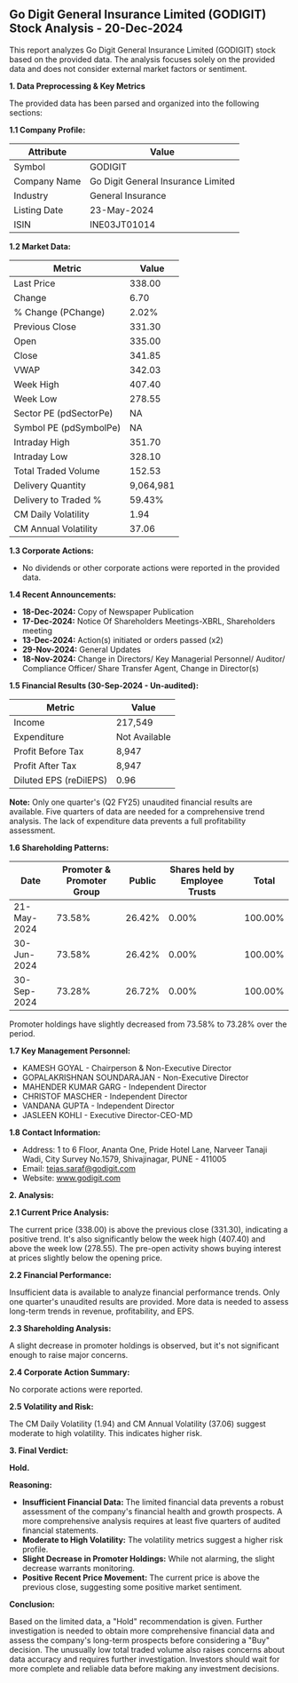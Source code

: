 ## Go Digit General Insurance Limited (GODIGIT) Stock Analysis - 20-Dec-2024

This report analyzes Go Digit General Insurance Limited (GODIGIT) stock based on the provided data.  The analysis focuses solely on the provided data and does not consider external market factors or sentiment.

**1. Data Preprocessing & Key Metrics**

The provided data has been parsed and organized into the following sections:

**1.1 Company Profile:**

| Attribute          | Value                               |
|----------------------|---------------------------------------|
| Symbol              | GODIGIT                             |
| Company Name        | Go Digit General Insurance Limited     |
| Industry            | General Insurance                     |
| Listing Date        | 23-May-2024                           |
| ISIN                | INE03JT01014                         |


**1.2 Market Data:**

| Metric                | Value     |
|------------------------|------------|
| Last Price             | 338.00     |
| Change                 | 6.70       |
| % Change (PChange)     | 2.02%      |
| Previous Close         | 331.30     |
| Open                   | 335.00     |
| Close                  | 341.85     |
| VWAP                  | 342.03     |
| Week High              | 407.40     |
| Week Low               | 278.55     |
| Sector PE (pdSectorPe) | NA         |
| Symbol PE (pdSymbolPe) | NA         |
| Intraday High          | 351.70     |
| Intraday Low           | 328.10     |
| Total Traded Volume    | 152.53     | (Note: This seems unusually low.  Verify data source accuracy.)
| Delivery Quantity     | 9,064,981  |
| Delivery to Traded %  | 59.43%     |
| CM Daily Volatility    | 1.94       |
| CM Annual Volatility   | 37.06      |


**1.3 Corporate Actions:**

* No dividends or other corporate actions were reported in the provided data.


**1.4 Recent Announcements:**

* **18-Dec-2024:** Copy of Newspaper Publication
* **17-Dec-2024:** Notice Of Shareholders Meetings-XBRL, Shareholders meeting
* **13-Dec-2024:** Action(s) initiated or orders passed (x2)
* **29-Nov-2024:** General Updates
* **18-Nov-2024:** Change in Directors/ Key Managerial Personnel/ Auditor/ Compliance Officer/ Share Transfer Agent, Change in Director(s)


**1.5 Financial Results (30-Sep-2024 - Un-audited):**

| Metric                 | Value       |
|-------------------------|-------------|
| Income                  | 217,549     |
| Expenditure             | Not Available |
| Profit Before Tax       | 8,947       |
| Profit After Tax        | 8,947       |
| Diluted EPS (reDilEPS) | 0.96        |


**Note:**  Only one quarter's (Q2 FY25) unaudited financial results are available.  Five quarters of data are needed for a comprehensive trend analysis.  The lack of expenditure data prevents a full profitability assessment.


**1.6 Shareholding Patterns:**

| Date       | Promoter & Promoter Group | Public | Shares held by Employee Trusts | Total |
|------------|---------------------------|--------|-------------------------------|-------|
| 21-May-2024 | 73.58%                     | 26.42% | 0.00%                         | 100.00%|
| 30-Jun-2024 | 73.58%                     | 26.42% | 0.00%                         | 100.00%|
| 30-Sep-2024 | 73.28%                     | 26.72% | 0.00%                         | 100.00%|

Promoter holdings have slightly decreased from 73.58% to 73.28% over the period.


**1.7 Key Management Personnel:**

* KAMESH GOYAL - Chairperson & Non-Executive Director
* GOPALAKRISHNAN SOUNDARAJAN - Non-Executive Director
* MAHENDER KUMAR GARG - Independent Director
* CHRISTOF MASCHER - Independent Director
* VANDANA GUPTA - Independent Director
* JASLEEN KOHLI - Executive Director-CEO-MD


**1.8 Contact Information:**

* Address: 1 to 6 Floor, Ananta One, Pride Hotel Lane, Narveer Tanaji Wadi, City Survey No.1579, Shivajinagar, PUNE - 411005
* Email: tejas.saraf@godigit.com
* Website: www.godigit.com


**2. Analysis:**

**2.1 Current Price Analysis:**

The current price (338.00) is above the previous close (331.30), indicating a positive trend.  It's also significantly below the week high (407.40) and above the week low (278.55). The pre-open activity shows buying interest at prices slightly below the opening price.


**2.2 Financial Performance:**

Insufficient data is available to analyze financial performance trends.  Only one quarter's unaudited results are provided.  More data is needed to assess long-term trends in revenue, profitability, and EPS.


**2.3 Shareholding Analysis:**

A slight decrease in promoter holdings is observed, but it's not significant enough to raise major concerns.


**2.4 Corporate Action Summary:**

No corporate actions were reported.


**2.5 Volatility and Risk:**

The CM Daily Volatility (1.94) and CM Annual Volatility (37.06) suggest moderate to high volatility.  This indicates higher risk.


**3. Final Verdict:**

**Hold.**

**Reasoning:**

* **Insufficient Financial Data:** The limited financial data prevents a robust assessment of the company's financial health and growth prospects.  A more comprehensive analysis requires at least five quarters of audited financial statements.
* **Moderate to High Volatility:** The volatility metrics suggest a higher risk profile.
* **Slight Decrease in Promoter Holdings:** While not alarming, the slight decrease warrants monitoring.
* **Positive Recent Price Movement:** The current price is above the previous close, suggesting some positive market sentiment.

**Conclusion:**

Based on the limited data, a "Hold" recommendation is given.  Further investigation is needed to obtain more comprehensive financial data and assess the company's long-term prospects before considering a "Buy" decision.  The unusually low total traded volume also raises concerns about data accuracy and requires further investigation.  Investors should wait for more complete and reliable data before making any investment decisions.
